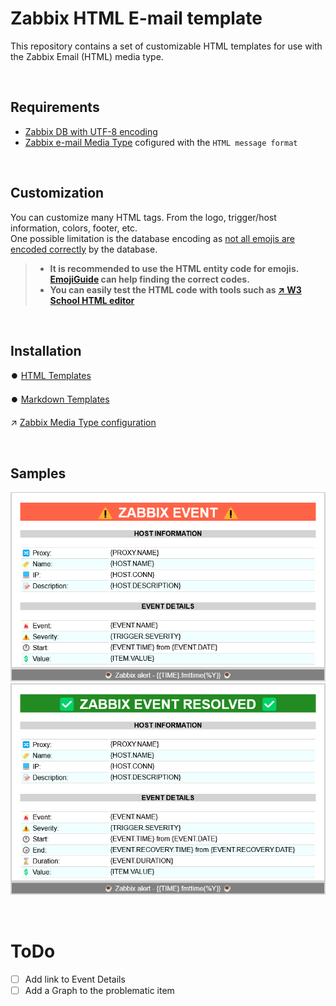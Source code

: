 # Zabbix HTML E-mail template

This repository contains a set of customizable HTML templates for use with the Zabbix Email (HTML) media type.

<BR>

## Requirements

- [Zabbix DB with UTF-8 encoding](https://www.zabbix.com/documentation/current/en/manual/appendix/install/db_scripts)
- [Zabbix e-mail Media Type](https://www.zabbix.com/documentation/current/en/manual/config/notifications/media/email) cofigured with the `HTML message format`

<BR>


## Customization

You can customize many HTML tags. From the logo, trigger/host information, colors, footer, etc. \
One possible limitation is the database encoding as [not all emojis are encoded correctly](https://www.zabbix.com/forum/zabbix-cookbook/413606-coloured-html-email-notification-templates) by the database.

> - **It is recommended to use the HTML entity code for emojis. [EmojiGuide](https://emojiguide.org) can help finding the correct codes.**
> - **You can easily test the HTML code with tools such as [↗️ W3 School HTML editor](https://www.w3schools.com/tryit/tryit.asp?filename=tryhtml_hello)**

<BR>


## Installation

⏺️ [HTML Templates](./Template/html/)

⏺️ [Markdown Templates](./Template/markdown/)

↗️ [Zabbix Media Type configuration](https://www.zabbix.com/documentation/current/en/manual/config/notifications/media)

<BR>


## Samples
![Problem E-mail](./Images/problem_email.png)
<BR>
![Resolved E-mail](./Images/resolved_email.png)

<BR>


# ToDo
- [ ] Add link to Event Details
- [ ] Add a Graph to the problematic item
